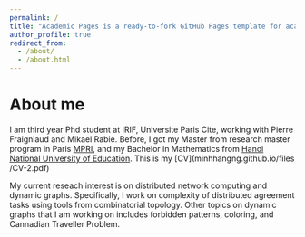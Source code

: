 ```yaml
---
permalink: /
title: "Academic Pages is a ready-to-fork GitHub Pages template for academic personal websites"
author_profile: true
redirect_from: 
  - /about/
  - /about.html
---
```


About me
======
I am third year Phd student at IRIF, Universite Paris Cite, working with Pierre Fraigniaud and Mikael Rabie. Before, I got my Master from research master program in Paris [MPRI](https://wikimpri.dptinfo.ens-cachan.fr/doku.php), and my Bachelor in Mathematics from [Hanoi National University of Education](https://english.hnue.edu.vn). This is my [CV](minhhangng.github.io/files
/CV-2.pdf)

My current reseach interest is on distributed network computing and dynamic graphs. Specifically, I work on complexity of distributed agreement tasks using tools from combinatorial topology. Other topics on dynamic graphs that I am working on includes forbidden patterns, coloring, and Cannadian Traveller Problem. 



